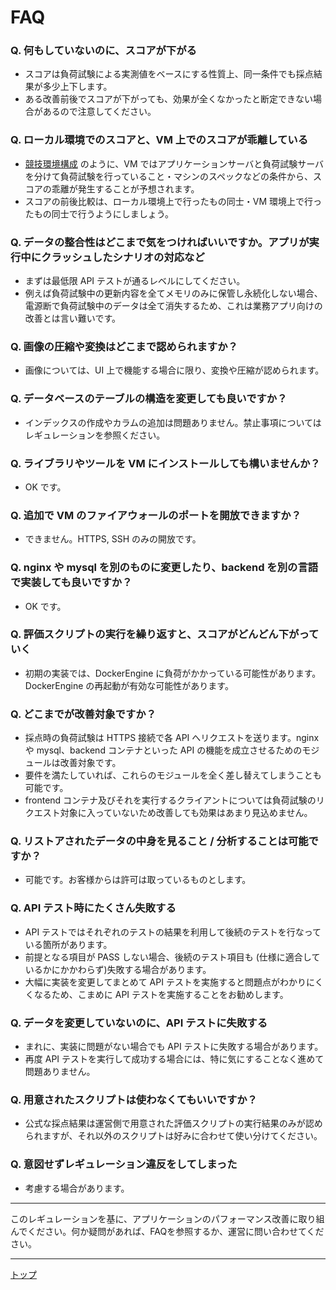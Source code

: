 # FAQ

### Q. 何もしていないのに、スコアが下がる
- スコアは負荷試験による実測値をベースにする性質上、同一条件でも採点結果が多少上下します。
- ある改善前後でスコアが下がっても、効果が全くなかったと断定できない場合があるので注意してください。

### Q. ローカル環境でのスコアと、VM 上でのスコアが乖離している
- [競技環境構成](./app/02_Environment.md#%E7%AB%B6%E6%8A%80%E7%92%B0%E5%A2%83%E6%A7%8B%E6%88%90) のように、VM ではアプリケーションサーバと負荷試験サーバを分けて負荷試験を行っていること・マシンのスペックなどの条件から、スコアの乖離が発生することが予想されます。
- スコアの前後比較は、ローカル環境上で行ったもの同士・VM 環境上で行ったもの同士で行うようにしましょう。

### Q. データの整合性はどこまで気をつければいいですか。アプリが実行中にクラッシュしたシナリオの対応など
- まずは最低限 API テストが通るレベルにしてください。
- 例えば負荷試験中の更新内容を全てメモリのみに保管し永続化しない場合、電源断で負荷試験中のデータは全て消失するため、これは業務アプリ向けの改善とは言い難いです。

### Q. 画像の圧縮や変換はどこまで認められますか？
- 画像については、UI 上で機能する場合に限り、変換や圧縮が認められます。

### Q. データベースのテーブルの構造を変更しても良いですか？
- インデックスの作成やカラムの追加は問題ありません。禁止事項についてはレギュレーションを参照ください。

### Q. ライブラリやツールを VM にインストールしても構いませんか？
- OK です。

### Q. 追加で VM のファイアウォールのポートを開放できますか？
- できません。HTTPS, SSH のみの開放です。

### Q. nginx や mysql を別のものに変更したり、backend を別の言語で実装しても良いですか？
- OK です。

### Q. 評価スクリプトの実行を繰り返すと、スコアがどんどん下がっていく
- 初期の実装では、DockerEngine に負荷がかかっている可能性があります。DockerEngine の再起動が有効な可能性があります。

### Q. どこまでが改善対象ですか？
- 採点時の負荷試験は HTTPS 接続で各 API へリクエストを送ります。nginx や mysql、backend コンテナといった API の機能を成立させるためのモジュールは改善対象です。
- 要件を満たしていれば、これらのモジュールを全く差し替えてしまうことも可能です。
- frontend コンテナ及びそれを実行するクライアントについては負荷試験のリクエスト対象に入っていないため改善しても効果はあまり見込めません。

### Q. リストアされたデータの中身を見ること / 分析することは可能ですか？
- 可能です。お客様からは許可は取っているものとします。

### Q. API テスト時にたくさん失敗する
- API テストではそれぞれのテストの結果を利用して後続のテストを行なっている箇所があります。
- 前提となる項目が PASS しない場合、後続のテスト項目も (仕様に適合しているかにかかわらず)失敗する場合があります。
- 大幅に実装を変更してまとめて API テストを実施すると問題点がわかりにくくなるため、こまめに API テストを実施することをお勧めします。

### Q. データを変更していないのに、API テストに失敗する
- まれに、実装に問題がない場合でも API テストに失敗する場合があります。
- 再度 API テストを実行して成功する場合には、特に気にすることなく進めて問題ありません。

### Q. 用意されたスクリプトは使わなくてもいいですか？
- 公式な採点結果は運営側で用意された評価スクリプトの実行結果のみが認められますが、それ以外のスクリプトは好みに合わせて使い分けてください。

### Q. 意図せずレギュレーション違反をしてしまった
- 考慮する場合があります。

---

このレギュレーションを基に、アプリケーションのパフォーマンス改善に取り組んでください。何か疑問があれば、FAQを参照するか、運営に問い合わせてください。

---

[トップ](../README.md)
